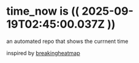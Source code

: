 # time_now is (( 2025-09-19T02:45:00.037Z ))

an automated repo that shows the currnent time

inspired by [breakingheatmap](https://github.com/breakingheatmap/breakingheatmap)